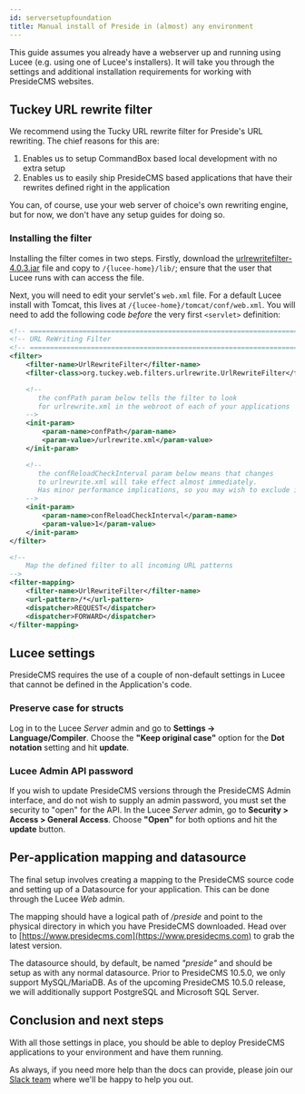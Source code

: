 ```yaml
---
id: serversetupfoundation
title: Manual install of Preside in (almost) any environment
---
```


This guide assumes you already have a webserver up and running using Lucee (e.g. using one of Lucee's installers). It will take you through the settings and additional installation requirements for working with PresideCMS websites.

## Tuckey URL rewrite filter

We recommend using the Tucky URL rewrite filter for Preside's URL rewriting. The chief reasons for this are:

1. Enables us to setup CommandBox based local development with no extra setup
2. Enables us to easily ship PresideCMS based applications that have their rewrites defined right in the application

You can, of course, use your web server of choice's own rewriting engine, but for now, we don't have any setup guides for doing so.

### Installing the filter

Installing the filter comes in two steps. Firstly, download the [urlrewritefilter-4.0.3.jar](http://search.maven.org/remotecontent?filepath=org/tuckey/urlrewritefilter/4.0.3/urlrewritefilter-4.0.3.jar) file and copy to `/{lucee-home}/lib/`; ensure that the user that Lucee runs with can access the file.

Next, you will need to edit your servlet's `web.xml` file. For a default Lucee install with Tomcat, this lives at `/{lucee-home}/tomcat/conf/web.xml`. You will need to add the following code _before_ the very first `<servlet>` definition:

```xml
<!-- ==================================================================== -->
<!-- URL ReWriting Filter                                                 -->
<!-- ==================================================================== -->
<filter>
    <filter-name>UrlRewriteFilter</filter-name>
    <filter-class>org.tuckey.web.filters.urlrewrite.UrlRewriteFilter</filter-class>

    <!-- 
       the confPath param below tells the filter to look
       for urlrewrite.xml in the webroot of each of your applications
    -->
    <init-param>
        <param-name>confPath</param-name>
        <param-value>/urlrewrite.xml</param-value>
    </init-param>

    <!-- 
       the confReloadCheckInterval param below means that changes 
       to urlrewrite.xml will take effect almost immediately. 
       Has minor performance implications, so you may wish to exclude it.
    -->
    <init-param>
        <param-name>confReloadCheckInterval</param-name>
        <param-value>1</param-value>
    </init-param>
</filter>

<!-- 
    Map the defined filter to all incoming URL patterns
-->
<filter-mapping>
    <filter-name>UrlRewriteFilter</filter-name>
    <url-pattern>/*</url-pattern>
    <dispatcher>REQUEST</dispatcher>
    <dispatcher>FORWARD</dispatcher>
</filter-mapping>
```

## Lucee settings

PresideCMS requires the use of a couple of non-default settings in Lucee that cannot be defined in the Application's code. 

### Preserve case for structs

Log in to the Lucee _Server_ admin and go to **Settings -> Language/Compiler**. Choose the **"Keep original case"** option for the **Dot notation** setting and hit **update**.

### Lucee Admin API password

If you wish to update PresideCMS versions through the PresideCMS Admin interface, and do not wish to supply an admin password, you must set the security to "open" for the API. In the Lucee _Server_ admin, go to **Security > Access > General Access**. Choose **"Open"** for both options and hit the **update** button.

## Per-application mapping and datasource

The final setup involves creating a mapping to the PresideCMS source code and setting up of a Datasource for your application. This can be done through the Lucee _Web_ admin.

The mapping should have a logical path of */preside* and point to the physical directory in which you have PresideCMS downloaded. Head over to [https://www.presidecms.com](https://www.presidecms.com) to grab the latest version.

The datasource should, by default, be named *"preside"* and should be setup as with any normal datasource. Prior to PresideCMS 10.5.0, we only support MySQL/MariaDB. As of the upcoming PresideCMS 10.5.0 release, we will additionally support PostgreSQL and Microsoft SQL Server.

## Conclusion and next steps

With all those settings in place, you should be able to deploy PresideCMS applications to your environment and have them running. 

As always, if you need more help than the docs can provide, please join our [Slack team](https://presidecms-slack.herokuapp.com) where we'll be happy to help you out.

<script async defer src="https://presidecms-slack.herokuapp.com/slackin.js?large"></script>
